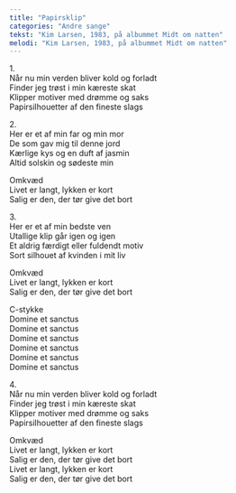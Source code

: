 ```yaml
---
title: "Papirsklip"
categories: "Andre sange"
tekst: "Kim Larsen, 1983, på albummet Midt om natten"
melodi: "Kim Larsen, 1983, på albummet Midt om natten"
---
```

1\.\
Når nu min verden bliver kold og forladt\
Finder jeg trøst i min kæreste skat\
Klipper motiver med drømme og saks\
Papirsilhouetter af den fineste slags

2\.\
Her er et af min far og min mor\
De som gav mig til denne jord\
Kærlige kys og en duft af jasmin\
Altid solskin og sødeste min

Omkvæd\
Livet er langt, lykken er kort\
Salig er den, der tør give det bort

3\.\
Her er et af min bedste ven\
Utallige klip går igen og igen\
Et aldrig færdigt eller fuldendt motiv\
Sort silhouet af kvinden i mit liv

Omkvæd\
Livet er langt, lykken er kort\
Salig er den, der tør give det bort

C-stykke\
Domine et sanctus\
Domine et sanctus\
Domine et sanctus\
Domine et sanctus\
Domine et sanctus\
Domine et sanctus

4\.\
Når nu min verden bliver kold og forladt\
Finder jeg trøst i min kæreste skat\
Klipper motiver med drømme og saks\
Papirsilhouetter af den fineste slags

Omkvæd\
Livet er langt, lykken er kort\
Salig er den, der tør give det bort\
Livet er langt, lykken er kort\
Salig er den, der tør give det bort